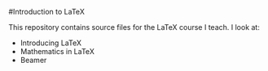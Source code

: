 #Introduction to LaTeX

This repository contains source files for the LaTeX course I teach. I look at:

- Introducing LaTeX
- Mathematics in LaTeX
- Beamer
